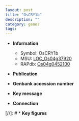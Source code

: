 ```yaml
---
layout: post
title: "OsCRY1b"
description: ""
category: genes
tags: 
---
```


* **Information**  
    + Symbol: OsCRY1b  
    + MSU: [LOC_Os04g37920](http://rice.uga.edu/cgi-bin/ORF_infopage.cgi?orf=LOC_Os04g37920)  
    + RAPdb: [Os04g0452100](http://rapdb.dna.affrc.go.jp/viewer/gbrowse_details/irgsp1?name=Os04g0452100)  

* **Publication**  

* **Genbank accession number**  

* **Key message**  

* **Connection**  

[//]: # * **Key figures**  


